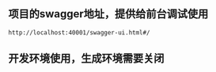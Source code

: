 项目的swagger地址，提供给前台调试使用
--------------


```
http://localhost:40001/swagger-ui.html#/
```


开发环境使用，生成环境需要关闭
---------------